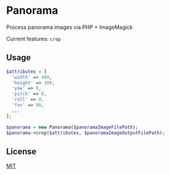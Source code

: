 # Panorama
Process panorama images via PHP + ImageMagick

Current features: `crop`

## Usage
```php
$attributes = [
  'width' => 400,
  'height' => 300,
  'yaw' => 0,
  'pitch' => 0,
  'roll' => 0,
  'fov' => 90,
  ...
];

$panorama = new Panorama($panoramaImageFilePath);
$panorama->crop($attributes, $panoramaImageOutputFilePath);
```

## License
[MIT](https://choosealicense.com/licenses/mit/)
